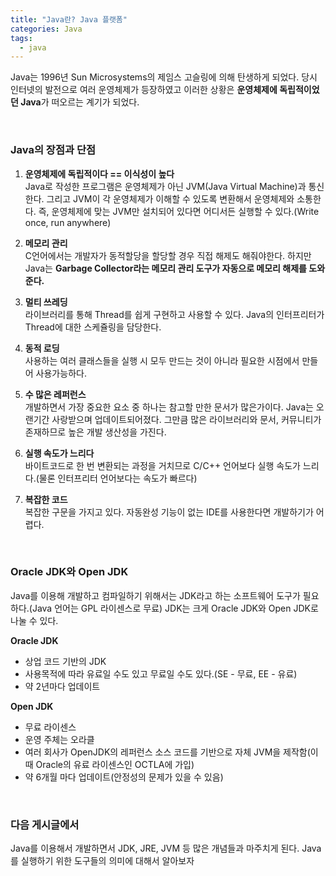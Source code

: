 ```yaml
---
title: "Java란? Java 플랫폼"
categories: Java
tags:
  - java
---
```


Java는 1996년 Sun Microsystems의 제임스 고슬링에 의해 탄생하게 되었다. 당시 인터넷의 발전으로 여러 운영체제가 등장하였고 이러한 상황은 **운영체제에 독립적이었던 Java**가 떠오르는 계기가 되었다.  


<br />  

### Java의 장점과 단점

1. **운영체제에 독립적이다 == 이식성이 높다**  
Java로 작성한 프로그램은 운영체제가 아닌 JVM(Java Virtual Machine)과 통신한다. 그리고 JVM이 각 운영체제가 이해할 수 있도록 변환해서 운영체제와 소통한다. 즉, 운영체제에 맞는 JVM만 설치되어 있다면 어디서든 실행할 수 있다.(Write once, run anywhere)  

2. **메모리 관리**  
C언어에서는 개발자가 동적할당을 할당할 경우 직접 해제도 해줘야한다. 하지만 Java는 **Garbage Collector라는 메모리 관리 도구가 자동으로 메모리 해제를 도와준다.**  

3. **멀티 쓰레딩**  
라이브러리를 통해 Thread를 쉽게 구현하고 사용할 수 있다. Java의 인터프리터가 Thread에 대한 스케쥴링을 담당한다.

4. **동적 로딩**  
사용하는 여러 클래스들을 실행 시 모두 만드는 것이 아니라 필요한 시점에서 만들어 사용가능하다.  

5. **수 많은 레퍼런스**  
개발하면서 가장 중요한 요소 중 하나는 참고할 만한 문서가 많은가이다. Java는 오랜기간 사랑받으며 업데이트되어졌다. 그만큼 많은 라이브러리와 문서, 커뮤니티가 존재하므로 높은 개발 생산성을 가진다.  

6. **실행 속도가 느리다**  
바이트코드로 한 번 변환되는 과정을 거치므로 C/C++ 언어보다 실행 속도가 느리다.(물론 인터프리터 언어보다는 속도가 빠르다)  

7. **복잡한 코드**  
복잡한 구문을 가지고 있다. 자동완성 기능이 없는 IDE를 사용한다면 개발하기가 어렵다.

<br />  

### Oracle JDK와 Open JDK
Java를 이용해 개발하고 컴파일하기 위해서는 JDK라고 하는 소프트웨어 도구가 필요하다.(Java 언어는 GPL 라이센스로 무료) JDK는 크게 Oracle JDK와 Open JDK로 나눌 수 있다.  

**Oracle JDK**  
- 상업 코드 기반의 JDK
- 사용목적에 따라 유료일 수도 있고 무료일 수도 있다.(SE - 무료, EE - 유료)
- 약 2년마다 업데이트  


**Open JDK**  
- 무료 라이센스
- 운영 주체는 오라클
- 여러 회사가 OpenJDK의 레퍼런스 소스 코드를 기반으로 자체 JVM을 제작함(이때 Oracle의 유료 라이센스인 OCTLA에 가입)
- 약 6개월 마다 업데이트(안정성의 문제가 있을 수 있음)  


<br />  

### 다음 게시글에서
Java를 이용해서 개발하면서 JDK, JRE, JVM 등 많은 개념들과 마주치게 된다. Java를 실행하기 위한 도구들의 의미에 대해서 알아보자

